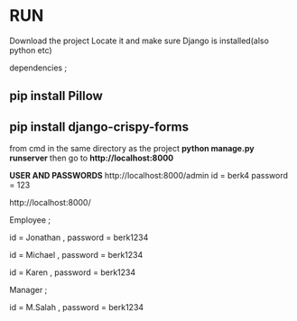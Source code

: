 # RUN
Download the project 
Locate it and make sure Django is installed(also python etc)

dependencies ; 

## pip install Pillow

## pip install django-crispy-forms

from cmd in the same directory as the project **python manage.py runserver**
then go to **http://localhost:8000**

**USER AND PASSWORDS**
http://localhost:8000/admin   id = berk4 password = 123

http://localhost:8000/

Employee ;

id = Jonathan , password = berk1234

id = Michael , password = berk1234

id = Karen , password = berk1234

Manager ;

id = M.Salah , password = berk1234
